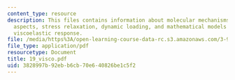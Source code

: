 ```yaml
---
content_type: resource
description: This files contains information about molecular mechanisms, phenomenological
  aspects, stress relaxation, dynamic loading, and mathematical models for linear
  viscoelastic response.
file: /media/https%3A/open-learning-course-data-rc.s3.amazonaws.com/3-91-mechanical-behavior-of-plastics-spring-2007/3828997b92ebb6cb70e640826be1c5f2_19_visco.pdf
file_type: application/pdf
resourcetype: Document
title: 19_visco.pdf
uid: 3828997b-92eb-b6cb-70e6-40826be1c5f2
---
```

